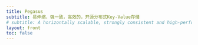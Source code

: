 ```yaml
---
title: Pegasus
subtitle: 易伸缩，强一致，高效的，开源分布式Key-Value存储
# subtitle: A horizontally scalable, strongly consistent and high-performance key-value store.
layout: front
toc: false
---
```

